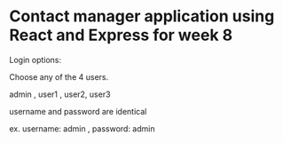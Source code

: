 # Contact manager application using React and Express for week 8

Login options:

Choose any of the 4 users.

admin , user1 , user2, user3

username and password are identical

ex. username: admin , password: admin
